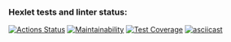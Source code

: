 ### Hexlet tests and linter status:
[![Actions Status](https://github.com/antonlipilin/frontend-project-lvl2/workflows/hexlet-check/badge.svg)](https://github.com/antonlipilin/frontend-project-lvl2/actions)
[![Maintainability](https://api.codeclimate.com/v1/badges/a99a88d28ad37a79dbf6/maintainability)](https://codeclimate.com/github/antonlipilin/DifferenceGenerator/maintainability)
[![Test Coverage](https://api.codeclimate.com/v1/badges/4903c11fe6ef37e60264/test_coverage)](https://codeclimate.com/github/antonlipilin/DifferenceGenerator/test_coverage)
[![asciicast](https://asciinema.org/a/GEqSXpJCwGRjrgSyWSjTL0sjD.svg)](https://asciinema.org/a/GEqSXpJCwGRjrgSyWSjTL0sjD)
